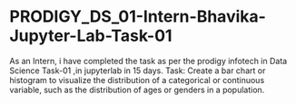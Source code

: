 # PRODIGY_DS_01-Intern-Bhavika-Jupyter-Lab-Task-01
As an Intern, i have completed the task as per the prodigy infotech in Data Science Task-01 ,in jupyterlab in 15 days.
Task: Create a bar chart or histogram to visualize the distribution of a categorical or continuous variable, such as the distribution of ages or genders in a population.

